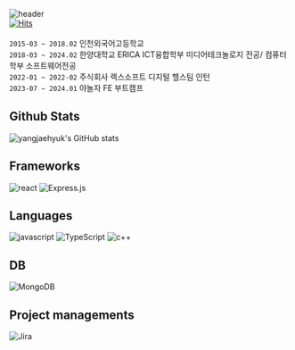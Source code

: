 ![header](https://capsule-render.vercel.app/api?type=waving&color=auto&height=300&section=header&text=Yang%20Jaehyuk&fontSize=90)  
[![Hits](https://hits.seeyoufarm.com/api/count/incr/badge.svg?url=https%3A%2F%2Fgithub.com%2Fyangjaehyuk&count_bg=%2379C83D&title_bg=%23555555&icon=&icon_color=%23E7E7E7&title=hits&edge_flat=false)](https://hits.seeyoufarm.com)  
<br/>
`2015-03 ~ 2018.02` 인천외국어고등학교  
`2018-03 ~ 2024.02` 한양대학교 ERICA ICT융합학부 미디어테크놀로지 전공/ 컴퓨터학부 소프트웨어전공  
`2022-01 ~ 2022-02` 주식회사 렉스소프트 디지털 헬스팀 인턴  
`2023-07 ~ 2024.01` 야놀자 FE 부트캠프   

## Github Stats
![yangjaehyuk's GitHub stats](https://github-readme-stats.vercel.app/api?username=yangjaehyuk)

## Frameworks
![react](https://img.shields.io/badge/React-20232A?style=for-the-badge&logo=react&logoColor=61DAFB)
![Express.js](https://img.shields.io/badge/express.js-%23404d59.svg?style=for-the-badge&logo=express&logoColor=%2361DAFB)

## Languages
![javascript](https://img.shields.io/badge/JavaScript-323330?style=for-the-badge&logo=javascript&logoColor=F7DF1E)
![TypeScript](https://img.shields.io/badge/typescript-%23007ACC.svg?style=for-the-badge&logo=typescript&logoColor=white)
![c++](https://img.shields.io/badge/C%2B%2B-00599C?style=for-the-badge&logo=c%2B%2B&logoColor=white)

## DB
![MongoDB](https://img.shields.io/badge/MongoDB-%234ea94b.svg?style=for-the-badge&logo=mongodb&logoColor=white)

## Project managements
![Jira](https://img.shields.io/badge/Jira-0052CC?style=for-the-badge&logo=Jira&logoColor=white)
